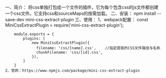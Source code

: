一、简介：
    将css单独打包成一个文件的插件，它为每个包含css的js文件都创建一个css文件。它支持css和sourceMaps的按需加载。
二、安装：
    npm install --save-dev mini-css-extract-plugin
三、使用：
    1、webpack配置：
        const MiniCssExtractPlugin = require('mini-css-extract-plugin');

        module.exports = {
            plugins: [
                new MiniCssExtractPlugin({
                  filename: 'css/[name].css',    //指定提取的CSS文件路径与名称
                  chunkFilename: 'css/[id].css',
                }),
            ]
        }
    2、官网：https://www.npmjs.com/package/mini-css-extract-plugin
